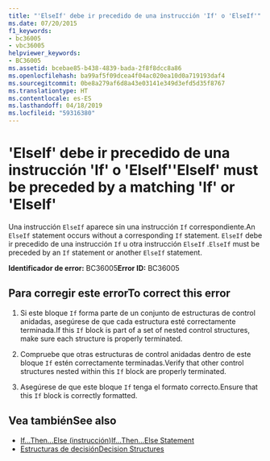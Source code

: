```yaml
---
title: "'ElseIf' debe ir precedido de una instrucción 'If' o 'ElseIf'"
ms.date: 07/20/2015
f1_keywords:
- bc36005
- vbc36005
helpviewer_keywords:
- BC36005
ms.assetid: bcebae85-b438-4839-bada-2f8f8dcc8a86
ms.openlocfilehash: ba99af5f09dcea4f04ac020ea10d0a719193daf4
ms.sourcegitcommit: 0be8a279af6d8a43e03141e349d3efd5d35f8767
ms.translationtype: HT
ms.contentlocale: es-ES
ms.lasthandoff: 04/18/2019
ms.locfileid: "59316380"
---
```

# <a name="elseif-must-be-preceded-by-a-matching-if-or-elseif"></a><span data-ttu-id="cd787-102">'ElseIf' debe ir precedido de una instrucción 'If' o 'ElseIf'</span><span class="sxs-lookup"><span data-stu-id="cd787-102">'ElseIf' must be preceded by a matching 'If' or 'ElseIf'</span></span>
<span data-ttu-id="cd787-103">Una instrucción `ElseIf` aparece sin una instrucción `If` correspondiente.</span><span class="sxs-lookup"><span data-stu-id="cd787-103">An `ElseIf` statement occurs without a corresponding `If` statement.</span></span> <span data-ttu-id="cd787-104">`ElseIf` debe ir precedido de una instrucción `If` u otra instrucción `ElseIf` .</span><span class="sxs-lookup"><span data-stu-id="cd787-104">`ElseIf` must be preceded by an `If` statement or another `ElseIf` statement.</span></span>  
  
 <span data-ttu-id="cd787-105">**Identificador de error:** BC36005</span><span class="sxs-lookup"><span data-stu-id="cd787-105">**Error ID:** BC36005</span></span>  
  
## <a name="to-correct-this-error"></a><span data-ttu-id="cd787-106">Para corregir este error</span><span class="sxs-lookup"><span data-stu-id="cd787-106">To correct this error</span></span>  
  
1. <span data-ttu-id="cd787-107">Si este bloque `If` forma parte de un conjunto de estructuras de control anidadas, asegúrese de que cada estructura esté correctamente terminada.</span><span class="sxs-lookup"><span data-stu-id="cd787-107">If this `If` block is part of a set of nested control structures, make sure each structure is properly terminated.</span></span>  
  
2. <span data-ttu-id="cd787-108">Compruebe que otras estructuras de control anidadas dentro de este bloque `If` estén correctamente terminadas.</span><span class="sxs-lookup"><span data-stu-id="cd787-108">Verify that other control structures nested within this `If` block are properly terminated.</span></span>  
  
3. <span data-ttu-id="cd787-109">Asegúrese de que este bloque `If` tenga el formato correcto.</span><span class="sxs-lookup"><span data-stu-id="cd787-109">Ensure that this `If` block is correctly formatted.</span></span>  
  
## <a name="see-also"></a><span data-ttu-id="cd787-110">Vea también</span><span class="sxs-lookup"><span data-stu-id="cd787-110">See also</span></span>

- [<span data-ttu-id="cd787-111">If...Then...Else (instrucción)</span><span class="sxs-lookup"><span data-stu-id="cd787-111">If...Then...Else Statement</span></span>](../../visual-basic/language-reference/statements/if-then-else-statement.md)
- [<span data-ttu-id="cd787-112">Estructuras de decisión</span><span class="sxs-lookup"><span data-stu-id="cd787-112">Decision Structures</span></span>](../../visual-basic/programming-guide/language-features/control-flow/decision-structures.md)
